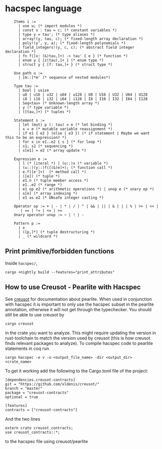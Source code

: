 # hacspec language

```
    Items i :=
      | use u; (* import modules *)
      | const x : tau = c; (* constant variables *)
      | type y = tau'; (* type aliases *)
      | array!(y, tau, c); (* fixed-length array declaration *)
      | poly!(y’, y, a); (* fixed-length polynomials *)    
      | field_integers!(y, c, c); (* abstract field integer declaration *)
      | fn f([x: (&)tau,]+) -> tau' { e } (* function *)
      | enum y { [z(tau),]+ } (* enum type *)
      | struct y { [f: tau,]+ } (* struct type *)

    Use path u :=
      | [m::]*m' (* sequence of nested modules*)

    Type tau :=
      | bool | usize
      | u8 | u16 | u32 | u64 | u128 | U8 | U16 | U32 | U64 | U128
      | i8 | i16 | i32 | i64 | i128 | I8 | I16 | I32 | I64 | I128
      | Seq<tau> (* Unknown-length array *)
      | y (* type variable *)
      | ([tau,]+) (* tuples *)

    Statement s :=
      | let (mut) p (: tau) = e (* let binding *)
      | x = e (* mutable variable reassignment *)
      | if e1 { e2 } (else { e3 }) (* if statement | Maybe we want this to be an expression? *)
      | for x in e1..e2 { s } (* for loop *)
      | s1; s2 (* sequencing *)
      | x[e1] = e2 (* array update *)

    Expression e :=
      | l (* literal *) | (u::)x (* variable *)
      | (u::)(y::)f([(&)e]+); (* function call *)
      | e.f([e']+)  (* method call *)
      | ([e]) (* tuple *)
      | e1.n (* tuple member access *)
      | e1..e2 (* range *)
      | e1 op e2 (* arithmetic operations *) | unop e (* unary op *)
      | x[e] (* array indexing *)
      | e1 as e2 (* UNsafe integer casting *)

    Operator op := + | - | * | / | ^ | && | || | & | | | % | >> | << |
       | == | != | <= | >=
    Unary operator unop := ~ | ! | -

    Pattern p :=
      | x
      | ([p,]*) (* tuple destructuring *)
      | _ (* wildcard *)
```

## Print primitive/forbidden functions

Inside `hacspec/`,

```
cargo +nightly build --features="print_attributes"
```

## How to use Creusot - Pearlite with Hacspec

See [creusot](https://github.com/xldenis/creusot) for documentation about pearlite. When used in conjunction with hacspec it is important to only use the hacspec subset in the pearlite annotation, otherwise it will not get through the typechecker. You should still be able to use creusot by
```
cargo creusot
```
in the crate you want to analyze. This might require updating the version in rust-toolchain to match the version used by creusot (this is how creusot finds relevant packages to analyze). To compile hacspec code to pearlite statements in coq run
```
cargo hacspec -e v -o <output_file_name> -dir <output_dir> <crate_name>
```

To get it working add the following to the Cargo.toml file of the project:
```
[dependencies.creusot-contracts]
git = "https://github.com/xldenis/creusot/"
branch = "master"
package = "creusot-contracts"
optional = true

[features]
contracts = ["creusot-contracts"]
```
And the two lines 
```
extern crate creusot_contracts;
use creusot_contracts::*;
```
to the hacspec file using creusot/pearlite

